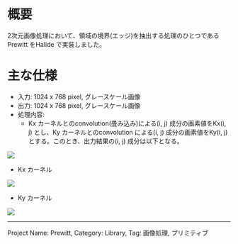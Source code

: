 # 概要

2次元画像処理において、領域の境界(エッジ)を抽出する処理のひとつであるPrewitt をHalide で実装しました。

# 主な仕様

- 入力: 1024 x 768 pixel, グレースケール画像
- 出力: 1024 x 768 pixel, グレースケール画像
- 処理内容:
  - Kx カーネルとのconvolution(畳み込み)による(i, j) 成分の画素値をKx(i, j) とし、Ky カーネルとのconvolution による(i, j) 成分の画素値をKy(i, j) とする。このとき、出力結果の(i, j)  成分は以下となる。

<img src = "https://latex.codecogs.com/gif.latex?\sqrt{K_x&space;(i,&space;j)^2&space;&plus;&space;K_y&space;(i,&space;j)^2}"> </img>

  - Kx カーネル

<img src = "https://latex.codecogs.com/gif.latex?\begin{pmatrix}&space;-1&space;&&space;0&space;&&space;1\\&space;-1&space;&&space;0&space;&&space;1\\&space;-1&space;&&space;0&space;&&space;1\\&space;\end{pmatrix}"></img>

  - Ky カーネル

<img src = "https://latex.codecogs.com/gif.latex?\begin{pmatrix}&space;-1&space;&&space;-1&space;&&space;-1\\&space;0&space;&&space;0&space;&&space;0\\&space;1&space;&&space;1&space;&&space;1\\&space;\end{pmatrix}"></img>

---
Project Name: Prewitt, Category: Library, Tag: 画像処理, プリミティブ
